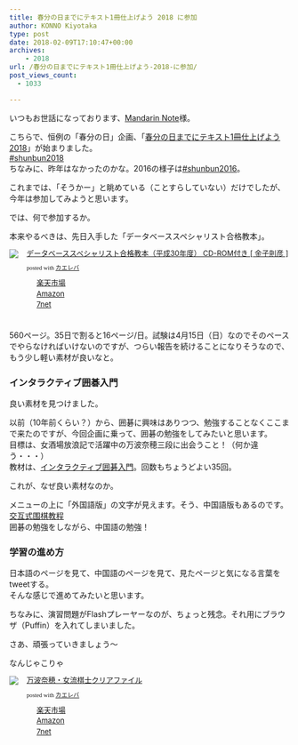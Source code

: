```yaml
---
title: 春分の日までにテキスト1冊仕上げよう 2018 に参加
author: KONNO Kiyotaka
type: post
date: 2018-02-09T17:10:47+00:00
archives:
    - 2018
url: /春分の日までにテキスト1冊仕上げよう-2018-に参加/
post_views_count:
  - 1033

---
```

いつもお世話になっております、<a href="https://mandarinnote.com/" target="_blank">Mandarin Note</a>様。

こちらで、恒例の「春分の日」企画、「<a href="https://mandarinnote.com/archives/21040" target="_blank">春分の日までにテキスト1冊仕上げよう 2018</a>」が始まりました。  
<a href="https://twitter.com/hashtag/shunbun2018?src=hash&lang=ja" target="_blank">#shunbun2018</a>  
ちなみに、昨年はなかったのかな。2016の様子は<a href="https://twitter.com/hashtag/shunbun2016?src=hash" target="_blank">#shunbun2016</a>。

これまでは、「そうかー」と眺めている（ことすらしていない）だけでしたが、今年は参加してみようと思います。

では、何で参加するか。

本来やるべきは、先日入手した「データベーススペシャリスト合格教本」。

<div class="kaerebalink-box" style="text-align: left; overflow: hidden; padding-bottom: 20px; font-size: small;">
  <div class="kaerebalink-image" style="margin: 0px 15px 10px 0px; float: left;">
    <a href="https://hb.afl.rakuten.co.jp/hgc/g00q0721.w3ex2cc7.g00q0721.w3ex305e/?pc=https%3A%2F%2Fitem.rakuten.co.jp%2Fbook%2F15086660%2F&m=http%3A%2F%2Fm.rakuten.co.jp%2Fbook%2Fi%2F18730589%2F" target="_blank" rel="nofollow"><img style="border: currentcolor; border-image: none;" src="https://i1.wp.com/thumbnail.image.rakuten.co.jp/@0_mall/book/cabinet/2215/9784774192215.jpg?ssl=1" data-recalc-dims="1" /></a>
  </div>
  
  <div class="kaerebalink-info" style="line-height: 120%; overflow: hidden;">
    <div class="kaerebalink-name" style="line-height: 120%; margin-bottom: 10px;">
      <a href="https://hb.afl.rakuten.co.jp/hgc/g00q0721.w3ex2cc7.g00q0721.w3ex305e/?pc=https%3A%2F%2Fitem.rakuten.co.jp%2Fbook%2F15086660%2F&m=http%3A%2F%2Fm.rakuten.co.jp%2Fbook%2Fi%2F18730589%2F" target="_blank" rel="nofollow">データベーススペシャリスト合格教本（平成30年度） CD-ROM付き [ 金子則彦 ]</a></p>
      <div class="kaerebalink-powered-date" style="line-height: 120%; font-family: verdana; font-size: 8pt; margin-top: 5px;">
        posted with <a href="http://kaereba.com" target="_blank" rel="nofollow">カエレバ</a>
      </div>
    </div>
    <div class="kaerebalink-detail" style="margin-bottom: 5px;">
    </div>
    <div class="kaerebalink-link1" style="margin-top: 10px;">
      <div class="shoplinkrakuten" style="background: url(&quot;//img.yomereba.com/simple1.gif&quot;) no-repeat 0px 0px; padding: 2px 0px 2px 18px; margin-right: 5px; white-space: nowrap;">
        <a href="https://hb.afl.rakuten.co.jp/hgc/06d13246.10ebaa62.06d13247.1eb85ca0/?pc=http%3A%2F%2Fsearch.rakuten.co.jp%2Fsearch%2Fmall%2F%25E3%2583%2587%25E3%2583%25BC%25E3%2582%25BF%25E3%2583%2599%25E3%2583%25BC%25E3%2582%25B9%25E3%2582%25B9%25E3%2583%259A%25E3%2582%25B7%25E3%2583%25A3%25E3%2583%25AA%25E3%2582%25B9%25E3%2583%2588%25E5%2590%2588%25E6%25A0%25BC%25E6%2595%2599%25E6%259C%25AC%2F-%2Ff.1-p.1-s.1-sf.0-st.A-v.2%3Fx%3D0%26scid%3Daf_ich_link_urltxt%26m%3Dhttp%3A%2F%2Fm.rakuten.co.jp%2F" target="_blank" rel="nofollow">楽天市場</a>
      </div>
      <div class="shoplinkamazon" style="background: url(&quot;//img.yomereba.com/simple1.gif&quot;) no-repeat 0px 0px; padding: 2px 0px 2px 18px; margin-right: 5px; white-space: nowrap;">
        <a href="http://www.amazon.co.jp/gp/search?keywords=%E3%83%87%E3%83%BC%E3%82%BF%E3%83%99%E3%83%BC%E3%82%B9%E3%82%B9%E3%83%9A%E3%82%B7%E3%83%A3%E3%83%AA%E3%82%B9%E3%83%88%E5%90%88%E6%A0%BC%E6%95%99%E6%9C%AC&__mk_ja_JP=%E3%82%AB%E3%82%BF%E3%82%AB%E3%83%8A&tag=konnokiyotaka-22" target="_blank" rel="nofollow">Amazon</a>
      </div>
      <div class="shoplinkseven" style="background: url(&quot;//img.yomereba.com/simple1.gif&quot;) no-repeat 0px 0px; padding: 2px 0px 2px 18px; margin-right: 5px; white-space: nowrap;">
        <a href="https://px.a8.net/svt/ejp?a8mat=2TTLAZ+DIF7K2+2N1Y+BW8O2&a8ejpredirect=http%3A%2F%2F7af-ent.omni7.jp%2Frelay%2Faffiliate%2FentranceProcess.do%3Furl%3Dhttp%253A%252F%252F7net.omni7.jp%252Fsearch%252F%253Fkeyword%253D%2525E3%252583%252587%2525E3%252583%2525BC%2525E3%252582%2525BF%2525E3%252583%252599%2525E3%252583%2525BC%2525E3%252582%2525B9%2525E3%252582%2525B9%2525E3%252583%25259A%2525E3%252582%2525B7%2525E3%252583%2525A3%2525E3%252583%2525AA%2525E3%252582%2525B9%2525E3%252583%252588%2525E5%252590%252588%2525E6%2525A0%2525BC%2525E6%252595%252599%2525E6%25259C%2525AC%2526searchKeywordFlg%253D1" target="_blank" rel="nofollow">7net</a><img width="1" height="1" alt="" src="https://i0.wp.com/www17.a8.net/0.gif?resize=1%2C1&#038;ssl=1" border="0" data-recalc-dims="1" />
      </div>
    </div>
  </div>
  
  <div class="booklink-footer" style="clear: left;">
  </div>
</div>

560ページ。35日で割ると16ページ/日。試験は4月15日（日）なのでそのペースでやらなければいけないのですが、つらい報告を続けることになりそうなので、もう少し軽い素材が良いなと。

### インタラクティブ囲碁入門

良い素材を見つけました。

以前（10年前くらい？）から、囲碁に興味はありつつ、勉強することなくここまで来たのですが、今回企画に乗って、囲碁の勉強をしてみたいと思います。  
目標は、女酒場放浪記で活躍中の万波奈穂三段に出会うこと！（何か違う・・・）  
教材は、<a href="http://playgo.to/iwtg/jp/" target="_blank">インタラクティブ囲碁入門</a>。回数もちょうどよい35回。

これが、なぜ良い素材なのか。

メニューの上に「外国語版」の文字が見えます。そう、中国語版もあるのです。  
<a href="http://playgo.to/iwtg/cn_simple/" target="_blank">交互式围棋教程</a>  
囲碁の勉強をしながら、中国語の勉強！

### 学習の進め方

日本語のページを見て、中国語のページを見て、見たページと気になる言葉をtweetする。  
そんな感じで進めてみたいと思います。

ちなみに、演習問題がFlashプレーヤーなのが、ちょっと残念。それ用にブラウザ（Puffin）を入れてしまいました。

さあ、頑張っていきましょう～



なんじゃこりゃ

<div class="kaerebalink-box" style="text-align: left; overflow: hidden; padding-bottom: 20px; font-size: small;">
  <div class="kaerebalink-image" style="margin: 0px 15px 10px 0px; float: left;">
    <a href="https://hb.afl.rakuten.co.jp/hgc/g00pm6e1.w3ex2e1f.g00pm6e1.w3ex34e1/?pc=https%3A%2F%2Fitem.rakuten.co.jp%2Fnihonkiin%2F251g%2F&m=http%3A%2F%2Fm.rakuten.co.jp%2Fnihonkiin%2Fi%2F10001166%2F" target="_blank" rel="nofollow"><img style="border: currentcolor; border-image: none;" src="https://i0.wp.com/thumbnail.image.rakuten.co.jp/@0_mall/nihonkiin/cabinet/00680596/imgrc0072358444.jpg?ssl=1" data-recalc-dims="1" /></a>
  </div>
  
  <div class="kaerebalink-info" style="line-height: 120%; overflow: hidden;">
    <div class="kaerebalink-name" style="line-height: 120%; margin-bottom: 10px;">
      <a href="https://hb.afl.rakuten.co.jp/hgc/g00pm6e1.w3ex2e1f.g00pm6e1.w3ex34e1/?pc=https%3A%2F%2Fitem.rakuten.co.jp%2Fnihonkiin%2F251g%2F&m=http%3A%2F%2Fm.rakuten.co.jp%2Fnihonkiin%2Fi%2F10001166%2F" target="_blank" rel="nofollow">万波奈穂・女流棋士クリアファイル</a></p>
      <div class="kaerebalink-powered-date" style="line-height: 120%; font-family: verdana; font-size: 8pt; margin-top: 5px;">
        posted with <a href="http://kaereba.com" target="_blank" rel="nofollow">カエレバ</a>
      </div>
    </div>
    <div class="kaerebalink-detail" style="margin-bottom: 5px;">
    </div>
    <div class="kaerebalink-link1" style="margin-top: 10px;">
      <div class="shoplinkrakuten" style="background: url(&quot;//img.yomereba.com/simple1.gif&quot;) no-repeat 0px 0px; padding: 2px 0px 2px 18px; margin-right: 5px; white-space: nowrap;">
        <a href="https://hb.afl.rakuten.co.jp/hgc/06d13246.10ebaa62.06d13247.1eb85ca0/?pc=http%3A%2F%2Fsearch.rakuten.co.jp%2Fsearch%2Fmall%2F%25E4%25B8%2587%25E6%25B3%25A2%25E5%25A5%2588%25E7%25A9%2582%2F-%2Ff.1-p.1-s.1-sf.0-st.A-v.2%3Fx%3D0%26scid%3Daf_ich_link_urltxt%26m%3Dhttp%3A%2F%2Fm.rakuten.co.jp%2F" target="_blank" rel="nofollow">楽天市場</a>
      </div>
      <div class="shoplinkamazon" style="background: url(&quot;//img.yomereba.com/simple1.gif&quot;) no-repeat 0px 0px; padding: 2px 0px 2px 18px; margin-right: 5px; white-space: nowrap;">
        <a href="http://www.amazon.co.jp/gp/search?keywords=%E4%B8%87%E6%B3%A2%E5%A5%88%E7%A9%82&__mk_ja_JP=%E3%82%AB%E3%82%BF%E3%82%AB%E3%83%8A&tag=konnokiyotaka-22" target="_blank" rel="nofollow">Amazon</a>
      </div>
      <div class="shoplinkseven" style="background: url(&quot;//img.yomereba.com/simple1.gif&quot;) no-repeat 0px 0px; padding: 2px 0px 2px 18px; margin-right: 5px; white-space: nowrap;">
        <a href="https://px.a8.net/svt/ejp?a8mat=2TTLAZ+DIF7K2+2N1Y+BW8O2&a8ejpredirect=http%3A%2F%2F7af-ent.omni7.jp%2Frelay%2Faffiliate%2FentranceProcess.do%3Furl%3Dhttp%253A%252F%252F7net.omni7.jp%252Fsearch%252F%253Fkeyword%253D%2525E4%2525B8%252587%2525E6%2525B3%2525A2%2525E5%2525A5%252588%2525E7%2525A9%252582%2526searchKeywordFlg%253D1" target="_blank" rel="nofollow">7net</a><img width="1" height="1" alt="" src="https://i0.wp.com/www17.a8.net/0.gif?resize=1%2C1&#038;ssl=1" border="0" data-recalc-dims="1" />
      </div>
    </div>
  </div>
  
  <div class="booklink-footer" style="clear: left;">
  </div>
</div>